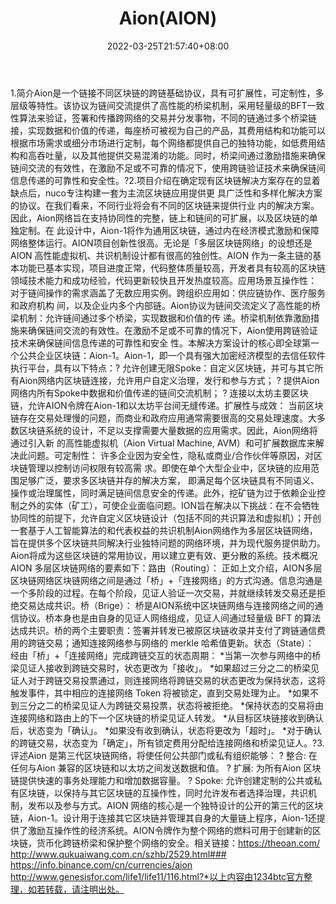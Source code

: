 ﻿---
weight: 
title: "Aion(AION)"
description: "Aion是一个链接不同区块链的跨链基础协议，具有可扩展性，可定制性，多层级等特性"
date: 2022-03-25T21:57:40+08:00
lastmod: 2022-03-25T16:45:40+08:00
draft: false
authors: ["Metabd"]
featuredImage: "aionaion.webp"
link: ""
tags: ["数字代币","Aion(AION)"]
categories: ["navigation"]
navigation: ["数字代币"]
lightgallery: true
toc: true
pinned: false
recommend: false
recommend1: false
---
1.简介Aion是一个链接不同区块链的跨链基础协议，具有可扩展性，可定制性，多层级等特性。该协议为链间交流提供了高性能的桥梁机制，采用轻量级的BFT一致性算法来验证，签署和传播跨网络的交易并分发事物，不同的链通过多个桥梁链接，实现数据和价值的传递，每座桥可被视为自己的产品，其费用结构和功能可以根据市场需求或细分市场进行定制，每个网络都提供自己的独特功能，如低费用结构和高吞吐量，以及其他提供交易混淆的功能。同时，桥梁间通过激励措施来确保链间交流的有效性，在激励不足或不可靠的情况下，使用跨链验证技术来确保链间信息传递的可靠性和安全性。?2.项目介绍在确定现有区块链解决方案存在的显着缺点后，nuco专注构建一套为主流区块链应用提供更 具广泛性和多样化解决方案的协议。在我们看来，不同行业将会有不同的区块链来提供行业 内的解决方案。因此，Aion网络旨在支持协同性的完整，链上和链间的可扩展，以及区块链的单独定制。在 此设计中，Aion-1将作为通用区块链，通过内在经济模式激励和保障网络整体运行。AION项目创新性很高。无论是「多层区块链网络」的设想还是 AION 高性能虚拟机、共识机制设计都有很高的独创性。AION 作为一条主链的基本功能已基本实现，项目进度正常，代码整体质量较高，开发者具有较高的区块链领域技术能力和成功经验，代码更新较快且开发热度较高。应用场景互操作性：
对于链间操作的需求涵盖了无数应用实例。跨组织应用如：供应链协作、医疗服务和政府机构 间，以及企业内多个内部链。Aion协议为链间交流定义了高性能的桥梁机制：允许链间通过多个桥梁，实现数据和价值的传 递。桥梁机制依靠激励措施来确保链间交流的有效性。在激励不足或不可靠的情况下，Aion使用跨链验证技术来确保链间信息传递的可靠性和安全 性。本解决方案设计的核心即全球第一个公共企业区块链：Aion-1。Aion-1，即一个具有强大加密经济模型的去信任软件执行平台，具有以下特点：? 允许创建无限Spoke：自定义区块链，并可与其它所有Aion网络内区块链连接，允许用户自定义治理，发行和参与方式；
? 提供Aion网络内所有Spoke中数据和价值传递的链间交流机制；
? 连接以太坊主要区块链，允许AION令牌在Aion-1和以太坊平台间无缝传递。扩展性与成效：
当前区块链存在交易处理慢的问题，而商业和政府应用通常需要很高的交易处理速度。大多 数区块链系统的设计，不足以支撑需要大量数据的应用需求。因此，Aion网络将通过引入新 的高性能虚拟机（Aion Virtual Machine, AVM）和可扩展数据库来解决此问题。可定制性：
许多企业因为安全性，隐私或商业/合作伙伴等原因，对区块链管理以控制访问权限有较高需 求。即使在单个大型企业中，区块链的应用范围足够广泛，要求多区块链并存的解决方案， 即满足每个区块链具有不同语义、操作或治理属性，同时满足链间信息安全的传递。此外，挖矿链为过于依赖企业控制之外的实体（矿工），可使企业面临问题。ION旨在解决以下挑战：在不会牺牲协同性的前提下，允许自定义区块链设计（包括不同的共识算法和虚拟机）；开创一套基于人工智能算法的和代表权益的共识机制Aion网络作为多层区块链网络，旨在提供多个区块链共同解决行业独特问题的网络环境，并为现代服务提供助力。Aion将成为这些区块链的常用协议，用以建立更有效、更分散的系统。技术概况AION 多层区块链网络的要素如下：路由（Routing）：
正如上文介绍，AION多层区块链网络区块链网络之间是通过「桥」+「连接网络」的方式沟通。信息沟通是一个多阶段的过程。在每个阶段，见证人验证一次交易，并就继续转发交易还是拒绝交易达成共识。桥（Brige）：
桥是AION系统中区块链网络与连接网络之间的通信协议。桥本身也是由自身的见证人网络组成，见证人间通过轻量级 BFT 的算法达成共识。桥的两个主要职责：签署并转发已被原区块链收录并支付了跨链通信费用的跨链交易；通知连接网络参与网络的 merkle 哈希值更新。状态（State）：
经由「桥」+「连接网络」完成跨链交互的状态周期：
*当第一次参与网络中的桥梁见证人接收到跨链交易时，状态更改为「接收」。
*如果超过三分之二的桥梁见证人对于跨链交易投票通过，则连接网络将跨链交易的状态更改为保持状态，这将触发事件，其中相应的连接网络 Token 将被锁定，直到交易处理为止。
*如果不到三分之二的桥梁见证人为跨链交易投票，状态将被拒绝。
*保持状态的交易将由连接网络和路由上的下一个区块链的桥梁见证人转发。
*从目标区块链接收到确认后，状态变为「确认」。
*如果没有收到确认，状态将更改为「超时」。
*对于确认的跨链交易，状态变为「确定」，所有锁定费用分配给连接网络和桥梁见证人。?3.评述Aion 是第三代区块链网络，将使任何公共部门或私有组织能够：
? 整合: 在任何与Aion 兼容的区块链和以太坊之间发送数据和值。
? 扩展: 为所有Aion 区块链提供快速的事务处理能力和增加数据容量。
? Spoke: 允许创建定制的公共或私有区块链，以保持与其它区块链的互操作性，同时允许发布者选择治理，共识机制，发布以及参与方式。AION 网络的核心是一个独特设计的公开的第三代的区块链，Aion-1。设计用于连接其它区块链并管理其自身的大量链上程序，Aion-1还提供了激励互操作性的经济系统。AION令牌作为整个网络的燃料可用于创建新的区块链，货币化跨链桥梁和保护整个网络的安全。相关链接：https://theoan.com/
http://www.qukuaiwang.com.cn/szhb/2529.html###
https://info.binance.com/cn/currencies/aion
http://www.genesisfor.com/life1/life11/116.html?*以上内容由1234btc官方整理，如若转载，请注明出处。
